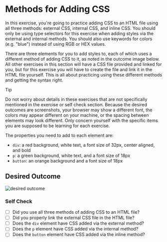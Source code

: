 # Methods for Adding CSS

In this exercise, you're going to practice adding CSS to an HTML file using all
three methods: external CSS, internal CSS, and inline CSS. You should only be
using type selectors for this exercise when adding styles via the external and
internal methods. You should also use keywords for colors (e.g. "blue") instead
of using RGB or HEX values.

There are three elements for you to add styles to, each of which uses a
different method of adding CSS to it, as noted in the outcome image below. All
other exercises in this section will have a CSS file provided and linked for
you, but for this exercise you will have to create the file and link it in the
HTML file yourself. This is all about practicing using these different methods
and getting the syntax right.

> [!TIP]
> Do not worry about details in these exercises that are not specifically
> mentioned in the exercise or self check section. Because the desired outcomes
> are screenshots, your browser may show a different font, the colors may appear
> different on your machine, or the spacing between elements may look different.
> Only concern yourself with the specific items you are supposed to be learning
> for each exercise.

The properties you need to add to each element are:

- `div`: a red background, white text, a font size of 32px, center aligned, and
  bold
- `p`: a green background, white text, and a font size of 18px
- `button`: an orange background and a font size of 18px

## Desired Outcome

![desired outcome](./desired-outcome.png)

### Self Check

- [ ] Did you use all three methods of adding CSS to an HTML file?
- [ ] Did you properly link the external CSS file in the HTML file?
- [ ] Does the `div` element have CSS added via the external method?
- [ ] Does the `p` element have CSS added via the internal method?
- [ ] Does the `button` element have CSS added via the inline method?
